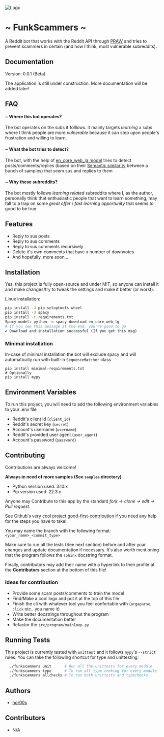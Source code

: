 
![Logo](TODO...)


# ~ FunkScammers ~

A Reddit bot that works with the Reddit API through [PRAW](https://praw.readthedocs.io/en/stable/) and tries to prevent scammers in certain (and how I think, most vulnerable subreddits).



## Documentation

Version: 0.0.1 (Beta)

The application is still under construction.
More documentation will be added later!


## FAQ

#### ~ Where this bot operates?

The bot operates on the subs it folllows. It mainly targets *learning x* subs where I think people are more *vulnerable* because it can step upon people's frustration and willing to learn.

#### ~ What the bot tries to detect?

The bot, with the help of [en_core_web_lg model](https://www.datasciencelearner.com/how-to-install-en_core_web_lg-spacy-model/) tries to detect posts/comments/replies (based on their [Semantic similarity](https://en.wikipedia.org/wiki/Semantic_similarity) between a bunch of samples) that seem sus and replies to them

#### ~ Why these subreddits?

The bot mostly follows *learning related* subreddits where I, as the author, personally think that enthusiastic people that want to learn something, may fall to a trap on some *great offer* / *fast learning opportunity* that seems to good to be true 

## Features

- Reply to sus posts
- Reply to sus comments 
- Reply to sus comments recursively
- Delete it's own comments that have *x* number of downvotes
- And hopefully, more soon...

## Installation

Yes, this project is fully open-source and under MIT, so anyone can install it and make changes/try to tweak the settings and make it better (or worst).

Linux installation:

```bash
pip install -U pip setuptools wheel
pip install -U spacy
pip install -r requirements.txt
Spacy model: python -m spacy download en_core_web_lg
# If you see this message at the end, you're good to go
✔ Download and installation successful (If you get this msg)
```

### Minimal installation

In-case of minimal installation the bot will exclude spacy and will
automatically run with built-in `SequenceMatcher` class

```
pip install minimal-requirements.txt
# Optionally
pip install mypy
```

## Environment Variables

To run this project, you will need to add the following environment variables to your .env file

- Reddit's client id (`client_id`)
- Reddit's secret key  (`secret`)
- Account's username (`username`)
- Reddit's provided user agent (`user_agent`)
- Account's password (`password`)

## Contributing

Contributions are always welcome!

**Always in need of more samples (See `samples` directory)**

- Python version used: 3.10.x
- Pip version used: 22.3.x

Anyone may Contribute to this app by the standard *fork -> clone -> edit -> Pull request*.

See Github's very cool project [good-first-contribution](https://github.com/firstcontributions/first-contributions) if you need any help for the steps you have to take!

You may name the branch with the following format: `<your_name>_<commit_type>`

Make sure to run all the tests (See next section) before and after your changes and update documentation if necessary.
It's also worth mentioning that the program follows the `sphinx` docstring format.

Finally, contributors may add their name with a hyperlink to their profile at the **Contributors** section at  the bottom of this file!

### Ideas for contribution
- Provide some scam posts/comments to train the model
- Find/Make a cool logo and put it at the top of this file
- Finish the cli with whatever tool you feel confortable with (`argaparse`, `click` etc.. you name it)
- Write better docstrings throughout the program
- Make the documentation better
- Refactor the `src/program/mainloop.py`

## Running Tests

This project is currently tested with `unittest` and it follows `mypy`'s `--strict` rules. You can take the following shortcut for type and unittesting:

```bash
  ./funkscammers unit      # Run all the unittests for every module
  ./funkscammers type      # To run all type cheking for every module
  ./funkscammers allchecks # To run both unittests and typechecks
```

## Authors
* [hor00s](https://github.com/hor00s)

## Contributors
* N/A
